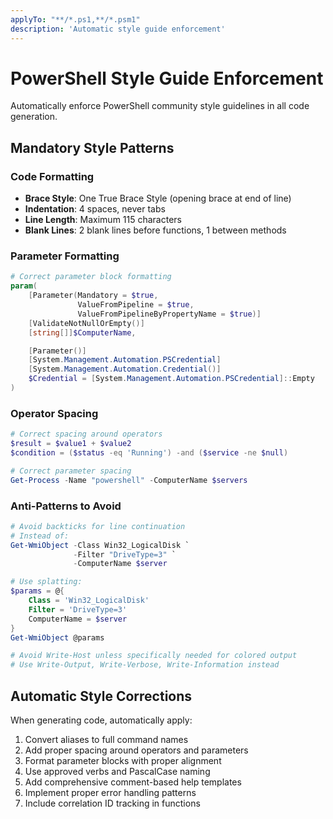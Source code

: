 ```yaml
---
applyTo: "**/*.ps1,**/*.psm1"
description: 'Automatic style guide enforcement'
---
```


# PowerShell Style Guide Enforcement

Automatically enforce PowerShell community style guidelines in all code generation.

## Mandatory Style Patterns

### Code Formatting
- **Brace Style**: One True Brace Style (opening brace at end of line)
- **Indentation**: 4 spaces, never tabs
- **Line Length**: Maximum 115 characters
- **Blank Lines**: 2 blank lines before functions, 1 between methods

### Parameter Formatting
```powershell
# Correct parameter block formatting
param(
    [Parameter(Mandatory = $true,
               ValueFromPipeline = $true,
               ValueFromPipelineByPropertyName = $true)]
    [ValidateNotNullOrEmpty()]
    [string[]]$ComputerName,

    [Parameter()]
    [System.Management.Automation.PSCredential]
    [System.Management.Automation.Credential()]
    $Credential = [System.Management.Automation.PSCredential]::Empty
)
```

### Operator Spacing
```powershell
# Correct spacing around operators
$result = $value1 + $value2
$condition = ($status -eq 'Running') -and ($service -ne $null)

# Correct parameter spacing
Get-Process -Name "powershell" -ComputerName $servers
```

### Anti-Patterns to Avoid
```powershell
# Avoid backticks for line continuation
# Instead of:
Get-WmiObject -Class Win32_LogicalDisk `
              -Filter "DriveType=3" `
              -ComputerName $server

# Use splatting:
$params = @{
    Class = 'Win32_LogicalDisk'
    Filter = 'DriveType=3'
    ComputerName = $server
}
Get-WmiObject @params

# Avoid Write-Host unless specifically needed for colored output
# Use Write-Output, Write-Verbose, Write-Information instead
```

## Automatic Style Corrections

When generating code, automatically apply:
1. Convert aliases to full command names
2. Add proper spacing around operators and parameters
3. Format parameter blocks with proper alignment
4. Use approved verbs and PascalCase naming
5. Add comprehensive comment-based help templates
6. Implement proper error handling patterns
7. Include correlation ID tracking in functions